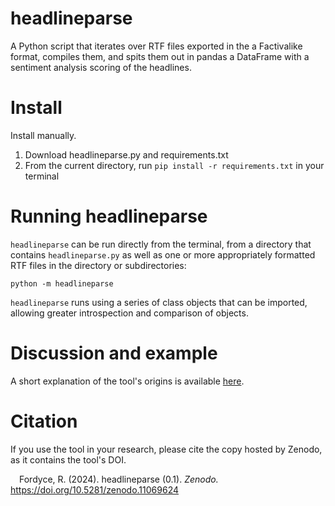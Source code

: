 # headlineparse
A Python script that iterates over RTF files exported in the a Factivalike format, compiles them, and spits them out in pandas a DataFrame with a sentiment analysis scoring of the headlines.

# Install
Install manually.

1. Download headlineparse.py and requirements.txt
2. From the current directory, run `pip install -r requirements.txt` in your terminal

# Running headlineparse
`headlineparse` can be run directly from the terminal, from a directory that contains `headlineparse.py` as well as one or more appropriately formatted RTF files in the directory or subdirectories:

  `python -m headlineparse`

`headlineparse` runs using a series of class objects that can be imported, allowing greater introspection and comparison of objects.

# Discussion and example
A short explanation of the tool's origins is available [here](https://robbiefordyce.com/2024/04/26/factivaparse-children-and-media-use/).

# Citation
If you use the tool in your research, please cite the copy hosted by Zenodo, as it contains the tool's DOI.

&emsp;Fordyce, R. (2024). headlineparse (0.1). _Zenodo._ https://doi.org/10.5281/zenodo.11069624
